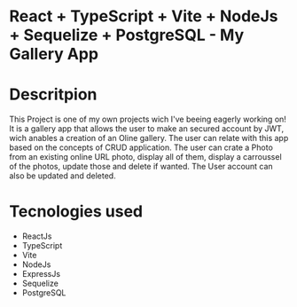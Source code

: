 # React + TypeScript + Vite + NodeJs + Sequelize + PostgreSQL - My Gallery App

# Descritpion
This Project is one of my own projects wich I've beeing eagerly working on!
It is a gallery app that allows the user to make an secured account by JWT, wich anables a creation of an Oline gallery.
The user can relate with this app based on the concepts of CRUD application. The user can crate a Photo from an existing online URL photo, display all of them, display a carroussel of the photos, update those and delete if wanted.
The User account can also be updated and deleted.

# Tecnologies used
- ReactJs
- TypeScript
- Vite
- NodeJs
- ExpressJs
- Sequelize
- PostgreSQL

